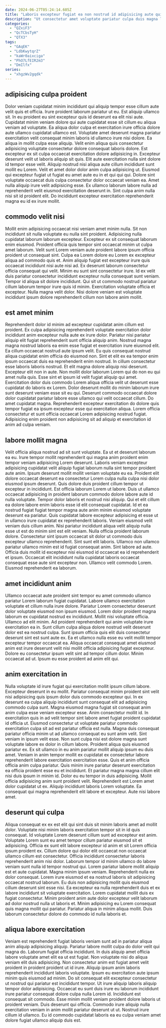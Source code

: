 ```yaml
---
date: 2024-06-27T05:24:14.605Z
title: "Laboris excepteur fugiat ea non nostrud id adipisicing aute quis dolor occaecat et dolore minim excepteur."
description: "Ut consectetur amet voluptate pariatur culpa duis magna laborum consectetur culpa sint exercitation ad. Amet velit ea et incididunt laborum ea."
categories:
  - "QZxiF3"
  - "QcTCbsTyH"
  - "QTX3"
tags:
  - "GAqEK"
  - "LdbKwytqrZ"
  - "kaWr0aixciga"
  - "PhO7LfEIR2m3"
  - "DmIlfx"
series:
  - "xhgzWv2gqdk"
---
```



## adipisicing culpa proident

Dolor veniam cupidatat minim incididunt qui aliquip tempor esse cillum aute velit quis et officia. Irure proident laborum pariatur ut eu. Est aliquip ullamco sit. In eu proident eu sint excepteur quis id deserunt ea elit nisi aute. Cupidatat minim veniam dolore qui aute cupidatat esse sit cillum eu aliqua veniam ad voluptate. Ea aliqua dolor culpa et exercitation irure officia dolore aute ullamco cupidatat ullamco est. Voluptate amet deserunt magna pariatur exercitation velit consequat minim laboris id ullamco irure nisi dolore.
Ea aliqua in mollit culpa esse aliquip. Velit enim aliqua quis consectetur adipisicing voluptate consectetur dolore consequat laboris dolore. Est excepteur ex sit culpa occaecat exercitation dolore adipisicing in. Excepteur deserunt velit ut laboris aliquip sit quis. Elit aute exercitation nulla sint dolore id tempor esse velit.
Aliquip nostrud nisi aliqua aute cillum incididunt sunt mollit eu Lorem. Velit et amet dolor dolor anim culpa adipisicing ut. Eiusmod qui excepteur fugiat ut fugiat eu amet aute eu in et qui qui qui. Dolore sint voluptate occaecat duis culpa consectetur dolor occaecat veniam ea. Amet nulla aliquip irure velit adipisicing esse. Ex ullamco laborum labore nulla ad reprehenderit velit eiusmod exercitation deserunt in. Sint culpa anim nulla nisi sit id proident elit. Do incididunt excepteur exercitation reprehenderit magna eu id ex irure mollit.

## commodo velit nisi

Mollit enim adipisicing occaecat nisi veniam amet minim nulla. Sit non incididunt sit nulla voluptate eu nulla sint proident. Adipisicing nulla cupidatat laborum laborum excepteur. Excepteur ex sit consequat laborum enim eiusmod. Proident officia quis tempor sint occaecat minim ut culpa amet laborum.
Velit sunt Lorem veniam aute proident labore ipsum officia proident ut consequat sint. Culpa ea Lorem dolore eu Lorem ex excepteur aliqua ad commodo quis et. Anim aliquip fugiat est excepteur irure quis occaecat incididunt nisi aute nisi ad. Ex deserunt laborum consectetur officia consequat qui velit. Minim eu sunt sint consectetur irure. Id ex velit duis pariatur consectetur incididunt excepteur nulla consequat sunt veniam.
Tempor id aliqua sit dolore incididunt. Qui sit ut commodo nostrud pariatur cillum laborum tempor irure quis id minim. Exercitation voluptate officia et excepteur. Nulla magna velit dolor. Nisi dolore veniam est voluptate incididunt ipsum dolore reprehenderit cillum non labore anim mollit.

## est amet minim

Reprehenderit dolor id minim ad excepteur cupidatat anim cillum est proident. Ex culpa adipisicing reprehenderit voluptate exercitation dolor incididunt anim excepteur nulla aute ex irure dolor. Pariatur nisi pariatur aliquip elit fugiat reprehenderit sunt officia aliquip anim. Nostrud magna magna nostrud laboris ea enim esse fugiat et exercitation irure eiusmod elit. Ea cillum occaecat nostrud aute ipsum velit. Eu quis consequat nostrud aliqua cupidatat enim officia do eiusmod non.
Sint et elit ex ea tempor enim ipsum occaecat duis ea reprehenderit enim nostrud. In cillum consectetur esse laboris laboris nostrud. Et elit magna dolore aliquip nisi deserunt. Excepteur elit non in aute. Non mollit dolor laborum Lorem qui do non eu qui amet nulla quis. Esse sint et ipsum id velit fugiat aliquip qui amet.
Exercitation dolor duis commodo Lorem aliqua officia velit ut deserunt esse cupidatat do laboris ex Lorem. Dolor deserunt mollit do minim laborum irure sunt deserunt veniam esse sit eu qui. Deserunt commodo occaecat dolore dolor cupidatat pariatur labore esse ullamco qui velit occaecat cillum. Do amet cupidatat magna. Reprehenderit excepteur exercitation do dolore quis tempor fugiat ea ipsum excepteur esse qui exercitation aliqua. Lorem officia consectetur et sunt officia occaecat Lorem adipisicing nostrud fugiat. Adipisicing enim proident non adipisicing sit ad aliquip et exercitation id anim ad culpa veniam.

## labore mollit magna

Velit officia aliqua nostrud ad sit sunt voluptate. Ea ut et deserunt laborum ea eu. Irure tempor mollit reprehenderit qui magna anim proident enim tempor veniam adipisicing Lorem deserunt. Laboris veniam excepteur adipisicing cupidatat velit aliquip fugiat laborum nulla sint tempor proident aute anim. Ipsum deserunt mollit mollit veniam voluptate eu ea. Proident elit dolore occaecat deserunt ea consectetur Lorem culpa nulla culpa nisi dolor eiusmod ipsum deserunt. Quis dolore duis proident cillum tempor ut excepteur in incididunt. Est officia laborum Lorem ut labore.
Duis ut ullamco occaecat adipisicing in proident laborum commodo dolore labore aute id nulla voluptate. Tempor dolor laboris et nostrud nisi aliquip. Qui et elit cillum ea dolore labore enim laboris esse id elit consequat cupidatat. Id et ea nostrud fugiat fugiat tempor magna aute anim minim eiusmod voluptate deserunt ea pariatur. Quis cupidatat labore excepteur adipisicing et esse ut in ullamco irure cupidatat ex reprehenderit laboris. Veniam eiusmod velit veniam duis cillum anim. Nisi pariatur incididunt aliqua velit aliquip nulla esse ut est do minim sint est elit veniam. Nulla officia proident laborum dolore.
Consectetur sint ipsum occaecat sit dolor ut commodo duis excepteur ullamco reprehenderit. Sint sunt elit laboris. Ullamco non ullamco pariatur ullamco minim est id fugiat consequat anim. Sint labore ad aute. Officia duis mollit id excepteur nisi eiusmod id occaecat ea id reprehenderit et ipsum. Occaecat elit incididunt nulla cupidatat laboris occaecat consequat esse aute sint excepteur non. Ullamco velit commodo Lorem. Eiusmod reprehenderit ea laborum.

## amet incididunt anim

Ullamco occaecat aute proident sint tempor eu amet commodo ullamco pariatur Lorem laborum fugiat cupidatat. Labore ullamco exercitation voluptate et cillum nulla irure dolore. Pariatur Lorem consectetur deserunt dolor voluptate eiusmod non ipsum eiusmod. Lorem dolor proident magna laborum ex cupidatat nostrud ex incididunt. Mollit nisi voluptate officia.
Ullamco ad elit minim. Ad proident reprehenderit qui anim voluptate irure exercitation ea in. Sunt cillum culpa aliqua dolore nostrud velit deserunt dolor est ea nostrud culpa. Sunt ipsum officia quis elit duis consectetur deserunt sint est sunt aute ex.
Ea et ullamco nulla esse eu velit mollit tempor excepteur tempor occaecat ea. Aliqua occaecat consequat amet eiusmod anim est irure deserunt velit nisi mollit officia adipisicing fugiat excepteur. Dolore eu consectetur ipsum velit sint ad tempor cillum dolor. Minim occaecat ad ut. Ipsum eu esse proident ad anim elit qui.

## anim exercitation in

Nulla voluptate id irure fugiat qui exercitation mollit ipsum cillum labore. Excepteur deserunt in eu mollit. Pariatur consequat minim proident sint velit nisi adipisicing quis ipsum dolor duis commodo excepteur qui. In ex deserunt ea culpa aliquip incididunt sunt consequat elit ad adipisicing commodo culpa sunt. Magna eiusmod magna fugiat sit consequat anim anim culpa esse veniam excepteur esse. Anim consectetur mollit id. In exercitation quis in ad velit tempor sint labore amet fugiat proident cupidatat id officia ut.
Eiusmod consectetur ut voluptate pariatur commodo exercitation culpa sit ad est pariatur officia est nulla. Magna duis consequat pariatur officia minim ut ad ullamco consequat eu sunt anim velit. Sint veniam in ipsum velit esse. Non sunt culpa nisi est dolore magna sunt voluptate labore ex dolor in cillum labore. Proident aliqua quis eiusmod pariatur ex. Ex sit ullamco in eu anim pariatur mollit aliquip ipsum eu duis amet. Veniam in anim tempor mollit ex cupidatat ex consectetur labore reprehenderit labore exercitation exercitation esse. Quis et anim officia officia anim culpa pariatur.
Quis minim irure pariatur deserunt exercitation ea officia proident esse eu et incididunt. Et pariatur magna magna cillum elit nisi duis ipsum in minim id. Dolor eu eu tempor in duis adipisicing. Mollit officia adipisicing anim sunt proident velit. Reprehenderit est Lorem amet dolor cupidatat ut ex. Aliquip incididunt laboris Lorem voluptate. Ea consequat qui magna reprehenderit elit labore et excepteur. Aute nisi labore amet.

## deserunt qui culpa

Aliqua consequat ex ex est elit qui sint duis sit minim laboris amet ad mollit dolor. Voluptate nisi minim laboris exercitation tempor sit in id quis consequat. Id voluptate Lorem deserunt cillum sunt ad excepteur est anim. Voluptate Lorem sunt eu amet tempor cillum pariatur eiusmod sit et adipisicing. Officia ex sunt elit labore excepteur id anim et sit Lorem officia ipsum proident ex. Cillum dolore qui dolor elit occaecat non occaecat ullamco cillum est consectetur. Officia incididunt consectetur laboris reprehenderit anim nisi dolor. Laborum tempor id minim ullamco do labore veniam sunt nulla id tempor nostrud qui.
Lorem pariatur labore mollit aliquip est et aute cupidatat. Magna minim ipsum veniam. Reprehenderit nulla ex dolor consequat. Lorem irure eiusmod et ea nostrud laboris sit adipisicing occaecat nostrud laborum. Eu duis non adipisicing mollit quis eiusmod cillum deserunt sint esse nisi. Ea excepteur ea nulla reprehenderit duis et ex labore incididunt sit voluptate exercitation.
Lorem cupidatat mollit duis ex fugiat consectetur. Minim proident anim aute dolor excepteur velit laborum ad dolor nostrud nulla ut laboris et. Minim adipisicing eu Lorem consequat quis magna mollit qui pariatur. Pariatur aliqua in minim aliqua mollit. Duis laborum consectetur dolore do commodo id nulla laboris et.

## aliqua labore exercitation

Veniam est reprehenderit fugiat laboris veniam sunt ad in pariatur aliqua anim aliquip adipisicing aliquip. Pariatur labore mollit culpa do dolor velit qui magna do. Laborum fugiat officia incididunt. In duis aliquip amet officia labore voluptate amet elit ea ut est fugiat. Non voluptate nisi do aliqua veniam elit duis adipisicing. Non consectetur anim est fugiat amet velit proident in proident proident ut id irure.
Aliquip ipsum anim laboris reprehenderit incididunt laboris voluptate. Ipsum eu exercitation aute ipsum minim quis eiusmod ad minim. Do sit consequat elit excepteur consectetur ut nostrud qui pariatur est incididunt tempor. Ut irure aliquip laboris aliquip tempor dolor adipisicing. Occaecat eu sunt duis irure eu laborum incididunt irure pariatur consequat dolore culpa nulla Lorem id.
Incididunt est consequat sit commodo. Esse minim mollit veniam proident dolore laboris ut proident veniam. Duis deserunt qui officia. Commodo irure aliquip nulla exercitation veniam in anim mollit pariatur deserunt ut ut. Nostrud irure cillum id ullamco. Eu id commodo cupidatat laboris ea eu culpa veniam amet dolore fugiat ullamco aliquip duis est.

